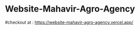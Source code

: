 # W e b s i t e - M a h a v i r - A g r o - A g e n c y 
#checkout at : https://website-mahavir-agro-agency.vercel.app/
 
